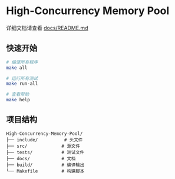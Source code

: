 # High-Concurrency Memory Pool

详细文档请查看 [docs/README.md](docs/README.md)

## 快速开始

```bash
# 编译所有程序
make all

# 运行所有测试
make run-all

# 查看帮助
make help
```

## 项目结构

```
High-Concurrency-Memory-Pool/
├── include/          # 头文件
├── src/             # 源文件
├── tests/           # 测试文件
├── docs/            # 文档
├── build/           # 编译输出
└── Makefile         # 构建脚本
```